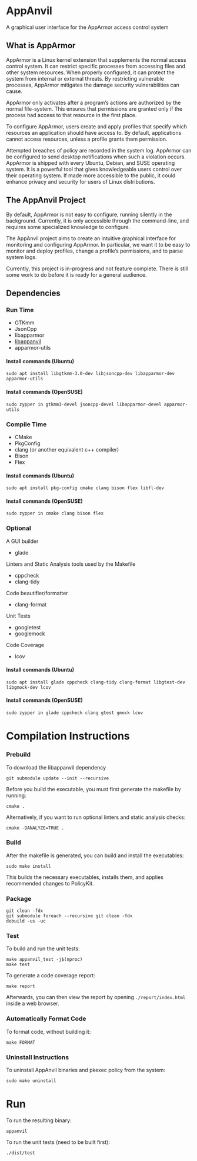 # AppAnvil
A graphical user interface for the AppArmor access control system

## What is AppArmor
AppArmor is a Linux kernel extension that supplements the normal access control system. It can restrict specific processes from accessing files and other system resources. When properly configured, it can protect the system from internal or external threats. By restricting vulnerable processes, AppArmor mitigates the damage security vulnerabilities can cause.

AppArmor only activates after a program’s actions are authorized by the normal file-system. This ensures that permissions are granted only if the process had access to that resource in the first place.

To configure AppArmor, users create and apply profiles that specify which resources an application should have access to. By default, applications cannot access resources, unless a profile grants them permission. 

Attempted breaches of policy are recorded in the system log. AppArmor can be configured to send desktop notifications when such a violation occurs. 
AppArmor is shipped with every Ubuntu, Debian, and SUSE operating system. It is a powerful tool that gives knowledgeable users control over their operating system. If made more accessible to the public, it could enhance privacy and security for users of Linux distributions.

## The AppAnvil Project
By default, AppArmor is not easy to configure, running silently in the background. Currently, it is only accessible through the command-line, and requires some specialized knowledge to configure. 

The AppAnvil project aims to create an intuitive graphical interface for monitoring and configuring AppArmor. In particular, we want it to be easy to monitor and deploy profiles, change a profile’s permissions, and to parse system logs.

Currently, this project is in-progress and not feature complete. There is still some work to do before it is ready for a general audience.

## Dependencies
### Run Time
* GTKmm
* JsonCpp
* libapparmor
* [libappanvil](https://github.com/jack-ullery/libappanvil)
* apparmor-utils

#### Install commands (Ubuntu)
```
sudo apt install libgtkmm-3.0-dev libjsoncpp-dev libapparmor-dev apparmor-utils
```

#### Install commands (OpenSUSE)
```
sudo zypper in gtkmm3-devel jsoncpp-devel libapparmor-devel apparmor-utils
```

### Compile Time
* CMake
* PkgConfig
* clang (or another equivalent c++ compiler)
* Bison
* Flex

#### Install commands (Ubuntu)
```
sudo apt install pkg-config cmake clang bison flex libfl-dev
```

#### Install commands (OpenSUSE)
```
sudo zypper in cmake clang bison flex
```

### Optional
A GUI builder
* glade 

Linters and Static Analysis tools used by the Makefile
* cppcheck
* clang-tidy

Code beautifier/formatter
* clang-format

Unit Tests
* googletest
* googlemock

Code Coverage
* lcov

#### Install commands (Ubuntu)
```
sudo apt install glade cppcheck clang-tidy clang-format libgtest-dev libgmock-dev lcov
```

#### Install commands (OpenSUSE)
```
sudo zypper in glade cppcheck clang gtest gmock lcov
```

# Compilation Instructions
### Prebuild
To download the libappanvil dependency
```
git submodule update --init --recursive
```

Before you build the executable, you must first generate the makefile by running:
```
cmake .
```
Alternatively, if you want to run optional linters and static analysis checks:
```
cmake -DANALYZE=TRUE .
```

### Build
After the makefile is generated, you can build and install the executables:
```
sudo make install
```
This builds the necessary executables, installs them, and applies recommended changes to PolicyKit.

### Package

```
git clean -fdx
git submodule foreach --recursive git clean -fdx
debuild -us -uc
```

### Test
To build and run the unit tests:
```
make appanvil_test -j$(nproc)
make test
```
To generate a code coverage report:
```
make report
```
Afterwards, you can then view the report by opening `./report/index.html` inside a web browser.

### Automatically Format Code
To format code, without building it:
```
make FORMAT
```
### Uninstall Instructions

To uninstall AppAnvil binaries and pkexec policy from the system:
```
sudo make uninstall
```

# Run
To run the resulting binary:
```
appanvil
```
To run the unit tests (need to be built first):
```
./dist/test
```
